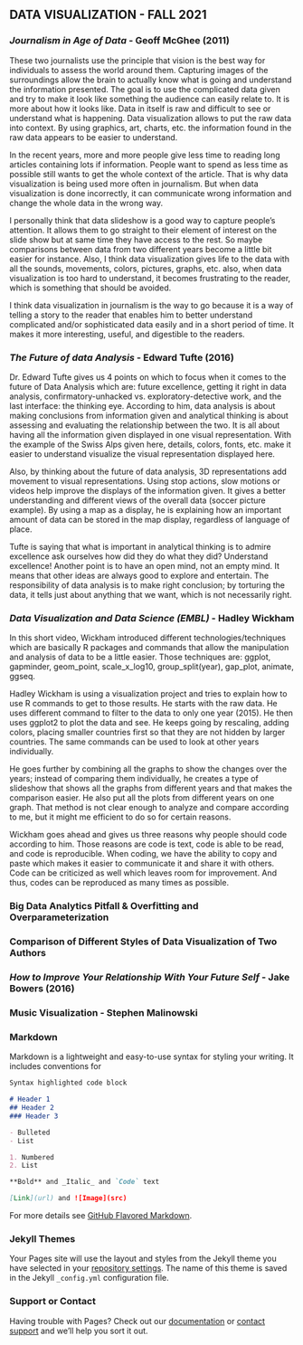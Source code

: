 ## DATA VISUALIZATION - FALL 2021


### _Journalism in Age of Data_ - Geoff McGhee (2011)

These two journalists use the principle that vision is the best way for individuals to assess the world around them. Capturing images of the surroundings allow the brain to actually know what is going and understand the information presented. The goal is to use the complicated data given and try to make it look like something the audience can easily relate to. It is more about how it looks like. Data in itself is raw and difficult to see or understand what is happening. Data visualization allows to put the raw data into context. By using graphics, art, charts, etc. the information found in the raw data appears to be easier to understand. 

In the recent years, more and more people give less time to reading long articles containing lots if information. People want to spend as less time as possible still wants to get the whole context of the article. That is why data visualization is being used more often in journalism. But when data visualization is done incorrectly, it can communicate wrong information and change the whole data in the wrong way. 

I personally think that data slideshow is a good way to capture people’s attention. It allows them to go straight to their element of interest on the slide show but at same time they have access to the rest. So maybe comparisons between data from two different years become a little bit easier for instance. Also, I think data visualization gives life to the data with all the sounds, movements, colors, pictures, graphs, etc. also, when data visualization is too hard to understand, it becomes frustrating to the reader, which is something that should be avoided. 

I think data visualization in journalism is the way to go because it is a way of telling a story to the reader that enables him to better understand complicated and/or sophisticated data easily and in a short period of time. It makes it more interesting, useful, and digestible to the readers.

### _The Future of data Analysis_ - Edward Tufte (2016)

Dr. Edward Tufte gives us 4 points on which to focus when it comes to the future of Data Analysis which are: future excellence, getting it right in data analysis, confirmatory-unhacked vs. exploratory-detective work, and the last interface: the thinking eye. According to him, data analysis is about making conclusions from information given and analytical thinking is about assessing and evaluating the relationship between the two. It is all about having all the information given displayed in one visual representation. With the example of the Swiss Alps given here, details, colors, fonts, etc. make it easier to understand visualize the visual representation displayed here.

Also, by thinking about the future of data analysis, 3D representations add movement to visual representations. Using stop actions, slow motions or videos help improve the displays of the information given. It gives a better understanding and different views of the overall data (soccer picture example). By using a map as a display, he is explaining how an important amount of data can be stored in the map display, regardless of language of place. 

Tufte is saying that what is important in analytical thinking is to admire excellence ask ourselves how did they do what they did? Understand excellence! Another point is to have an open mind, not an empty mind. It means that other ideas are always good to explore and entertain. The responsibility of data analysis is to make right conclusion; by torturing the data, it tells just about anything that we want, which is not necessarily right. 

### _Data Visualization and Data Science (EMBL)_ - Hadley Wickham

In this short video, Wickham introduced different technologies/techniques which are basically R packages and commands that allow the manipulation and analysis of data to be a little easier. Those techniques are: ggplot, gapminder, geom_point, scale_x_log10, group_split(year), gap_plot, animate, ggseq.

Hadley Wickham is using a visualization project and tries to explain how to use R commands to get to those results. He starts with the raw data. He uses different command to filter to the data to only one year (2015). He then uses ggplot2 to plot the data and see. He keeps going by rescaling, adding colors, placing smaller countries first so that they are not hidden by larger countries. The same commands can be used to look at other years individually. 

He goes further by combining all the graphs to show the changes over the years; instead of comparing them individually, he creates a type of slideshow that shows all the graphs from different years and that makes the comparison easier. He also put all the plots from different years on one graph. That method is not clear enough to analyze and compare according to me, but it might me efficient to do so for certain reasons.

Wickham goes ahead and gives us three reasons why people should code according to him. Those reasons are code is text, code is able to be read, and code is reproducible. When coding, we have the ability to copy and paste which makes it easier to communicate it and share it with others. Code can be criticized as well which leaves room for improvement. And thus, codes can be reproduced as many times as possible.

### Big Data Analytics Pitfall & Overfitting and Overparameterization

### Comparison of Different Styles of Data Visualization of Two Authors

### _How to Improve Your Relationship With Your Future Self_ - Jake Bowers (2016)

### Music Visualization - Stephen Malinowski

### Markdown

Markdown is a lightweight and easy-to-use syntax for styling your writing. It includes conventions for

```markdown
Syntax highlighted code block

# Header 1
## Header 2
### Header 3

- Bulleted
- List

1. Numbered
2. List

**Bold** and _Italic_ and `Code` text

[Link](url) and ![Image](src)
```

For more details see [GitHub Flavored Markdown](https://guides.github.com/features/mastering-markdown/).

### Jekyll Themes

Your Pages site will use the layout and styles from the Jekyll theme you have selected in your [repository settings](https://github.com/jessicamhk97/Data-visualization/settings/pages). The name of this theme is saved in the Jekyll `_config.yml` configuration file.

### Support or Contact

Having trouble with Pages? Check out our [documentation](https://docs.github.com/categories/github-pages-basics/) or [contact support](https://support.github.com/contact) and we’ll help you sort it out.
